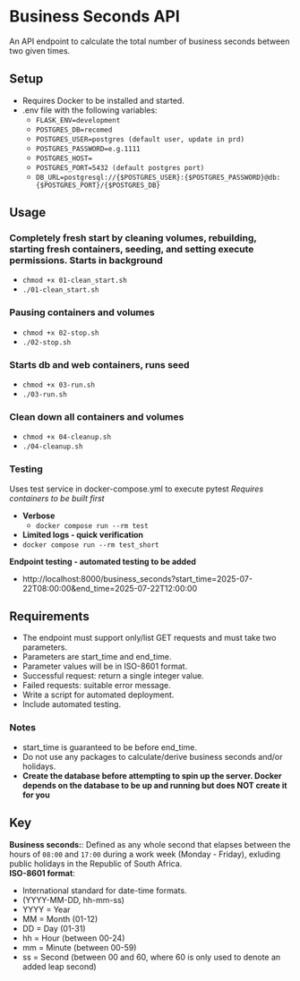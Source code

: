 # Business Seconds API
An API endpoint to calculate the total number of business seconds between two given times.

## Setup
 - Requires Docker to be installed and started.
 - .env file with the following variables:
    - `FLASK_ENV=development`
    - `POSTGRES_DB=recomed`
    - `POSTGRES_USER=postgres (default user, update in prd)`
    - `POSTGRES_PASSWORD=e.g.1111`
    - `POSTGRES_HOST=`
    - `POSTGRES_PORT=5432 (default postgres port)`
    - `DB_URL=postgresql://{$POSTGRES_USER}:{$POSTGRES_PASSWORD}@db:{$POSTGRES_PORT}/{$POSTGRES_DB}`

## Usage
### **Completely fresh start by cleaning volumes, rebuilding, starting fresh containers, seeding, and setting execute permissions. Starts in background**
- `chmod +x 01-clean_start.sh`
- `./01-clean_start.sh`

### **Pausing containers and volumes**
- `chmod +x 02-stop.sh`
- `./02-stop.sh`

### **Starts db and web containers, runs seed**
- `chmod +x 03-run.sh`
- `./03-run.sh`

### **Clean down all containers and volumes**
- `chmod +x 04-cleanup.sh`
- `./04-cleanup.sh`

### **Testing**
Uses test service in docker-compose.yml to execute pytest
*Requires containers to be built first*
- **Verbose**
    - `docker compose run --rm test`
- **Limited logs - quick verification**
- `docker compose run --rm test_short`

**Endpoint testing - automated testing to be added**
- http://localhost:8000/business_seconds?start_time=2025-07-22T08:00:00&end_time=2025-07-22T12:00:00

## Requirements
- The endpoint must support only/list GET requests and must take two parameters.
- Parameters are start_time and end_time.
- Parameter values will be in ISO-8601 format.
- Successful request: return a single integer value.
- Failed requests: suitable error message.
- Write a script for automated deployment.
- Include automated testing.

### Notes
- start_time is guaranteed to be before end_time.
- Do not use any packages to calculate/derive business seconds and/or holidays.
- **Create the database before attempting to spin up the server. Docker depends on the database to be up and running but does NOT create it for you**

## Key
**Business seconds:**: Defined as any whole second that elapses between the hours of `08:00` and `17:00` during a work week (Monday - Friday), exluding public holidays in the Republic of South Africa.<br/>
**ISO-8601 format**:
- International standard for date-time formats.
- (YYYY-MM-DD, hh-mm-ss)
- YYYY = Year
- MM = Month (01-12)
- DD = Day (01-31)
- hh = Hour (between 00-24)
- mm = Minute (between 00-59)
- ss = Second (between 00 and 60, where 60 is only used to denote an added leap second)
